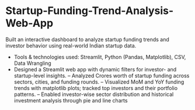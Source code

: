 # Startup-Funding-Trend-Analysis-Web-App
Built an interactive dashboard to analyze startup funding trends and investor behavior using real-world Indian startup data.

- Tools & technologies used: Streamlit, Python (Pandas, Matplotlib), CSV, Data Wrangling
- Designed a Streamlit web app with dynamic filters for investor- and startup-level insights.
– Analyzed Crores worth of startup funding across sectors, cities, and funding rounds.
– Visualized MoM and YoY funding trends with matplotlib plots; tracked top investors and their portfolio patterns.
– Enabled investor-wise sector distribution and historical investment analysis through pie and line charts
